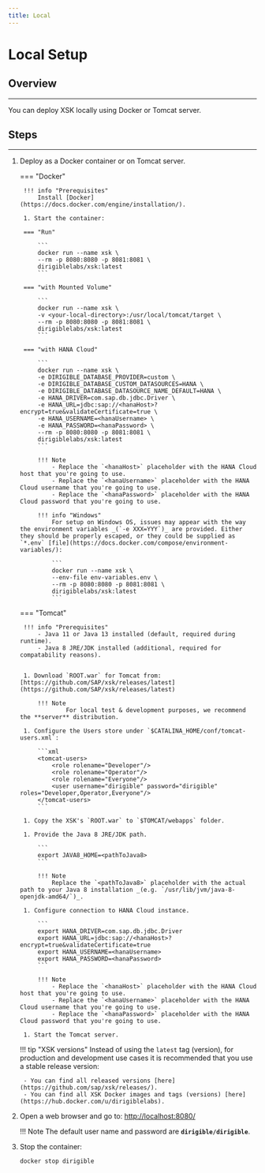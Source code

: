 ```yaml
---
title: Local
---
```


Local Setup
===

## Overview
---

You can deploy XSK locally using Docker or Tomcat server.


## Steps
---

1. Deploy as a Docker container or on Tomcat server.

    === "Docker"

        !!! info "Prerequisites"
            Install [Docker](https://docs.docker.com/engine/installation/).

        1. Start the container:

        === "Run"

            ```
            docker run --name xsk \
            --rm -p 8080:8080 -p 8081:8081 \
            dirigiblelabs/xsk:latest
            ```

        === "with Mounted Volume"

            ```
            docker run --name xsk \
            -v <your-local-directory>:/usr/local/tomcat/target \
            --rm -p 8080:8080 -p 8081:8081 \
            dirigiblelabs/xsk:latest
            ```

        === "with HANA Cloud"

            ```
            docker run --name xsk \
            -e DIRIGIBLE_DATABASE_PROVIDER=custom \
            -e DIRIGIBLE_DATABASE_CUSTOM_DATASOURCES=HANA \
            -e DIRIGIBLE_DATABASE_DATASOURCE_NAME_DEFAULT=HANA \
            -e HANA_DRIVER=com.sap.db.jdbc.Driver \
            -e HANA_URL=jdbc:sap://<hanaHost>?encrypt=true&validateCertificate=true \
            -e HANA_USERNAME=<hanaUsername> \
            -e HANA_PASSWORD=<hanaPassword> \
            --rm -p 8080:8080 -p 8081:8081 \
            dirigiblelabs/xsk:latest
            ```

            !!! Note
                - Replace the `<hanaHost>` placeholder with the HANA Cloud host that you're going to use.
                - Replace the `<hanaUsername>` placeholder with the HANA Cloud username that you're going to use.
                - Replace the `<hanaPassword>` placeholder with the HANA Cloud password that you're going to use.

            !!! info "Windows"
                For setup on Windows OS, issues may appear with the way the environment variables _(`-e XXX=YYY`)_ are provided. Either they should be properly escaped, or they could be supplied as `*.env` [file](https://docs.docker.com/compose/environment-variables/):
            
                ```
                docker run --name xsk \
                --env-file env-variables.env \
                --rm -p 8080:8080 -p 8081:8081 \
                dirigiblelabs/xsk:latest
                ```

    === "Tomcat"

        !!! info "Prerequisites"
            - Java 11 or Java 13 installed (default, required during runtime).
            - Java 8 JRE/JDK installed (additional, required for compatability reasons).
            

        1. Download `ROOT.war` for Tomcat from: [https://github.com/SAP/xsk/releases/latest](https://github.com/SAP/xsk/releases/latest)

            !!! Note
                    For local test & development purposes, we recommend the **server** distribution.

        1. Configure the Users store under `$CATALINA_HOME/conf/tomcat-users.xml`:

            ```xml
            <tomcat-users>
            	<role rolename="Developer"/>
            	<role rolename="Operator"/>
            	<role rolename="Everyone"/>
            	<user username="dirigible" password="dirigible" roles="Developer,Operator,Everyone"/>
            </tomcat-users>
            ```

        1. Copy the XSK's `ROOT.war` to `$TOMCAT/webapps` folder.

        1. Provide the Java 8 JRE/JDK path.

            ```
            export JAVA8_HOME=<pathToJava8>
            ```

            !!! Note
                Replace the `<pathToJava8>` placeholder with the actual path to your Java 8 installation _(e.g. `/usr/lib/jvm/java-8-openjdk-amd64/`)_.

        1. Configure connection to HANA Cloud instance.

            ```
            export HANA_DRIVER=com.sap.db.jdbc.Driver
            export HANA_URL=jdbc:sap://<hanaHost>?encrypt=true&validateCertificate=true
            export HANA_USERNAME=<hanaUsername>
            export HANA_PASSWORD=<hanaPassword>
            ```

            !!! Note
                - Replace the `<hanaHost>` placeholder with the HANA Cloud host that you're going to use.
                - Replace the `<hanaUsername>` placeholder with the HANA Cloud username that you're going to use.
                - Replace the `<hanaPassword>` placeholder with the HANA Cloud password that you're going to use.

        1. Start the Tomcat server.

    !!! tip "XSK versions"
        Instead of using the `latest` tag (version), for production and development use cases it is recommended that you use a stable release version:
        
        - You can find all released versions [here](https://github.com/sap/xsk/releases/).
        - You can find all XSK Docker images and tags (versions) [here](https://hub.docker.com/u/dirigiblelabs).


1. Open a web browser and go to: [http://localhost:8080/](http://localhost:8080/)

    !!! Note
        The default user name and password are **`dirigible/dirigible`**.

1. Stop the container:

    ```
    docker stop dirigible
    ```
